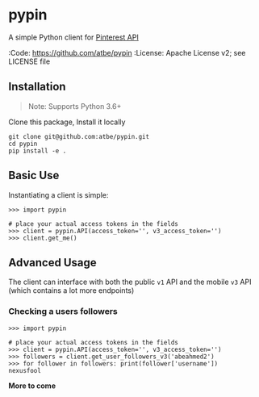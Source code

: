 # pypin
A simple Python client for <a href="https://developers.pinterest.com/docs/api/overview/" target="_blank">Pinterest API</a>

:Code:           https://github.com/atbe/pypin
:License:        Apache License v2; see LICENSE file

## Installation

> Note: Supports Python 3.6+

Clone this package, Install it locally
```
git clone git@github.com:atbe/pypin.git
cd pypin
pip install -e .
```

## Basic Use

Instantiating a client is simple:

```pydocstring
>>> import pypin

# place your actual access tokens in the fields
>>> client = pypin.API(access_token='', v3_access_token='')
>>> client.get_me()
```

## Advanced Usage

The client can interface with both the public `v1` API and the mobile `v3` API (which contains a lot more endpoints)

### Checking a users followers

```pydocstring
>>> import pypin

# place your actual access tokens in the fields
>>> client = pypin.API(access_token='', v3_access_token='')
>>> followers = client.get_user_followers_v3('abeahmed2')
>>> for follower in followers: print(follower['username'])
nexusfool
```

**More to come**

